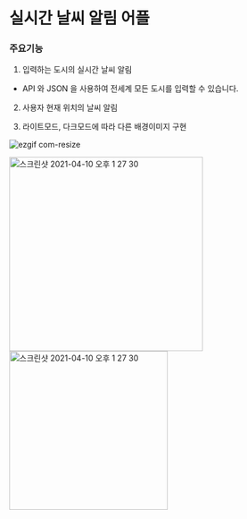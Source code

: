 # 실시간 날씨 알림 어플

### 주요기능
1. 입력하는 도시의 실시간 날씨 알림
- API 와 JSON 을 사용하여 전세계 모든 도시를 입력할 수 있습니다.

2. 사용자 현재 위치의 날씨 알림

3. 라이트모드, 다크모드에 따라 다른 배경이미지 구현

![ezgif com-resize](https://user-images.githubusercontent.com/81463008/114172899-43a25b80-9971-11eb-8078-798df737ad85.gif)

<img width="347" alt="스크린샷 2021-04-10 오후 1 27 30" src="https://user-images.githubusercontent.com/81463008/114258385-1604f300-9a01-11eb-887b-06694cc71324.png">

<img width="284" alt="스크린샷 2021-04-10 오후 1 27 30" src="https://user-images.githubusercontent.com/81463008/114258447-772cc680-9a01-11eb-80af-c24124b7df4a.png">
